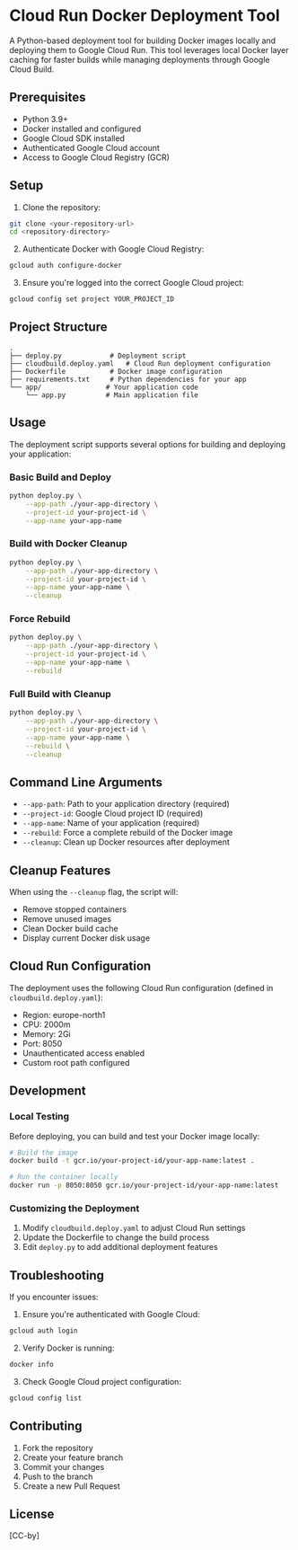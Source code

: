 # Cloud Run Docker Deployment Tool

A Python-based deployment tool for building Docker images locally and deploying them to Google Cloud Run. This tool leverages local Docker layer caching for faster builds while managing deployments through Google Cloud Build.

## Prerequisites

- Python 3.9+
- Docker installed and configured
- Google Cloud SDK installed
- Authenticated Google Cloud account
- Access to Google Cloud Registry (GCR)

## Setup

1. Clone the repository:
```bash
git clone <your-repository-url>
cd <repository-directory>
```

2. Authenticate Docker with Google Cloud Registry:
```bash
gcloud auth configure-docker
```

3. Ensure you're logged into the correct Google Cloud project:
```bash
gcloud config set project YOUR_PROJECT_ID
```

## Project Structure

```
.
├── deploy.py            # Deployment script
├── cloudbuild.deploy.yaml   # Cloud Run deployment configuration
├── Dockerfile           # Docker image configuration
├── requirements.txt     # Python dependencies for your app
└── app/                # Your application code
    └── app.py          # Main application file
```

## Usage

The deployment script supports several options for building and deploying your application:

### Basic Build and Deploy

```bash
python deploy.py \
    --app-path ./your-app-directory \
    --project-id your-project-id \
    --app-name your-app-name
```

### Build with Docker Cleanup

```bash
python deploy.py \
    --app-path ./your-app-directory \
    --project-id your-project-id \
    --app-name your-app-name \
    --cleanup
```

### Force Rebuild

```bash
python deploy.py \
    --app-path ./your-app-directory \
    --project-id your-project-id \
    --app-name your-app-name \
    --rebuild
```

### Full Build with Cleanup

```bash
python deploy.py \
    --app-path ./your-app-directory \
    --project-id your-project-id \
    --app-name your-app-name \
    --rebuild \
    --cleanup
```

## Command Line Arguments

- `--app-path`: Path to your application directory (required)
- `--project-id`: Google Cloud project ID (required)
- `--app-name`: Name of your application (required)
- `--rebuild`: Force a complete rebuild of the Docker image
- `--cleanup`: Clean up Docker resources after deployment

## Cleanup Features

When using the `--cleanup` flag, the script will:
- Remove stopped containers
- Remove unused images
- Clean Docker build cache
- Display current Docker disk usage

## Cloud Run Configuration

The deployment uses the following Cloud Run configuration (defined in `cloudbuild.deploy.yaml`):
- Region: europe-north1
- CPU: 2000m
- Memory: 2Gi
- Port: 8050
- Unauthenticated access enabled
- Custom root path configured

## Development

### Local Testing

Before deploying, you can build and test your Docker image locally:

```bash
# Build the image
docker build -t gcr.io/your-project-id/your-app-name:latest .

# Run the container locally
docker run -p 8050:8050 gcr.io/your-project-id/your-app-name:latest
```

### Customizing the Deployment

1. Modify `cloudbuild.deploy.yaml` to adjust Cloud Run settings
2. Update the Dockerfile to change the build process
3. Edit `deploy.py` to add additional deployment features

## Troubleshooting

If you encounter issues:

1. Ensure you're authenticated with Google Cloud:
```bash
gcloud auth login
```

2. Verify Docker is running:
```bash
docker info
```

3. Check Google Cloud project configuration:
```bash
gcloud config list
```

## Contributing

1. Fork the repository
2. Create your feature branch
3. Commit your changes
4. Push to the branch
5. Create a new Pull Request

## License

[CC-by]
